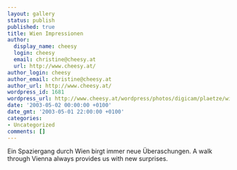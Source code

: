 ```yaml
---
layout: gallery
status: publish
published: true
title: Wien Impressionen
author:
  display_name: cheesy
  login: cheesy
  email: christine@cheesy.at
  url: http://www.cheesy.at/
author_login: cheesy
author_email: christine@cheesy.at
author_url: http://www.cheesy.at/
wordpress_id: 1681
wordpress_url: http://www.cheesy.at/wordpress/photos/digicam/plaetze/wien-impressionen/
date: '2003-05-02 00:00:00 +0100'
date_gmt: '2003-05-01 22:00:00 +0100'
categories:
- Uncategorized
comments: []
---
```

<!--:de-->Ein Spaziergang durch Wien birgt immer neue Überaschungen.
<!--:--><!--:en-->A walk through Vienna always provides us with new surprises.
<!--:-->

